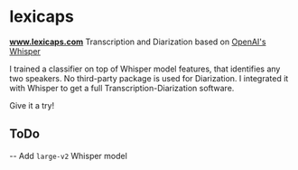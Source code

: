 # lexicaps
**www.lexicaps.com** 
Transcription and Diarization based on [OpenAI's Whisper](https://github.com/openai/whisper)

I trained a classifier on top of Whisper model features, that identifies any two speakers. No third-party package is used for Diarization.
I integrated it with Whisper to get a full Transcription-Diarization software.

Give it a try!

## ToDo

-- Add `large-v2` Whisper model



